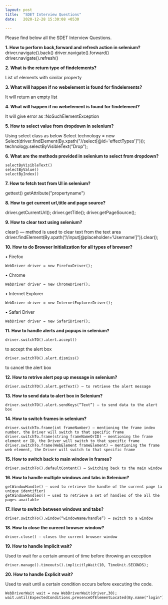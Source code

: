 ```yaml
---
layout: post
title:  "SDET Interview Questions"
date:   2020-12-28 15:30:08 +0530

---
```

Please find below all the SDET Interview Questions. 

**1. How to perform back,forward and refresh action in selenium?**
driver.navigate().back()
driver.navigate().forward()
driver.navigate().refresh()

**2. What is the return type of findelements?**

List of elements with similar property

**3. What will happen if no webelement is found for findelements?**

It will return an empty list

**4. What will happen if no webelement is found for findelement?**

It will give error as :NoSuchElementException

**5. How to select value from dropdown in selenium?**

Using select class as below
Select technology = new Select(driver.findElement(By.xpath("//select[@id='effectTypes']")));
technology.selectByVisibleText("Drop");

**6. What are the methods provided in selenium to select from dropdown?**

    selectByVisibleText()
    selectByValue()
    selectByIndex()
   
**7. How to fetch text from UI in selenium?**

gettext()
getAttribute("propertyname")

**8. How to get current url,title and page source?**

driver.getCurrentUrl();
driver.getTitle();
driver.getPageSource();

**9. How to clear text using selenium?**

clear() — method is used to clear text from the text area
driver.findElement(By.xpath(“//input[@placeholder=’Username’]”)).clear();

**10. How to do Browser Initialization for all types of browser?**

• Firefox

	WebDriver driver = new FirefoxDriver();

• Chrome

	WebDriver driver = new ChromeDriver();

•    Internet Explorer

	WebDriver driver = new InternetExplorerDriver();

•    Safari Driver

	WebDriver driver = new SafariDriver();


**11. How to handle alerts and popups in selenium?**

	driver.switchTO().alert.accept()

to accept the alert box

	driver.switchTO().alert.dismiss()
	
to cancel the alert box

**12. How to retrive alert pop up message in selenium?**

	driver.switchTO().alert.getText() — to retrieve the alert message

**13. How to send data to alert box in Selenium?**

	driver.switchTO().alert.sendKeys(“Text”) — to send data to the alert box

**14. How to switch frames in selenium?**

	driver.switchTo.frame(int frameNumber) — mentioning the frame index number, the Driver will switch to that specific frame
	driver.switchTo.frame(string frameNameOrID) — mentioning the frame element or ID, the Driver will switch to that specific frame
	driver.switchTo.frame(WebElement frameElement) — mentioning the frame web element, the Driver will switch to that specific frame

**15. How to switch back to main window in frames?**

	driver.switchTo().defaultContent() — Switching back to the main window

**16. How to handle multiple windows and tabs in Selenium?**

	getWindowHandle() — used to retrieve the handle of the current page (a unique identifier)
	getWindowHandles() — used to retrieve a set of handles of the all the pages available

**17. How to switch between windows and tabs?**

	driver.switchTo().window(“windowName/handle”) — switch to a window

**18. How to close the cureent browser window?**

	driver.close() — closes the current browser window

**19. How to handle Implicit wait?**

Used to wait for a certain amount of time before throwing an exception
	
	driver.manage().timeouts().implicitlyWait(10, TimeUnit.SECONDS);

**20. How to handle Explicit wait?**

Used to wait until a certain condition occurs before executing the code.
	
	WebDriverWait wait = new WebDriverWait(driver,30);
	wait.until(ExpectedConditions.presenceOfElementLocated(By.name("login")));